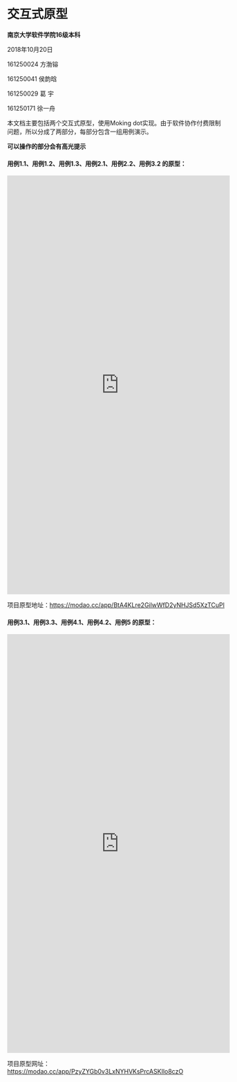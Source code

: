 # 交互式原型

**南京大学软件学院16级本科**

2018年10月20日



161250024 方渤镕

161250041 侯韵晗

161250029 葛    宇

161250171 徐一舟



本文档主要包括两个交互式原型，使用Moking dot实现。由于软件协作付费限制问题，所以分成了两部分，每部分包含一组用例演示。

**可以操作的部分会有高光提示**



#### 用例1.1、用例1.2、用例1.3、用例2.1、用例2.2、用例3.2 的原型：

<iframe src="https://modao.cc/app/BtA4KLre2GilwWfD2yNHJSd5XzTCuPl/embed" width="515" height="968" allowTransparency="true" frameborder="0"></iframe>

项目原型地址：https://modao.cc/app/BtA4KLre2GilwWfD2yNHJSd5XzTCuPl



#### 用例3.1、用例3.3、用例4.1、用例4.2、用例5 的原型：



<iframe src="https://modao.cc/app/PzyZYGb0v3LxNYHVKsPrcASKIlo8czO/embed" width="515" height="968" allowTransparency="true" frameborder="0"></iframe>



项目原型网址：https://modao.cc/app/PzyZYGb0v3LxNYHVKsPrcASKIlo8czO
